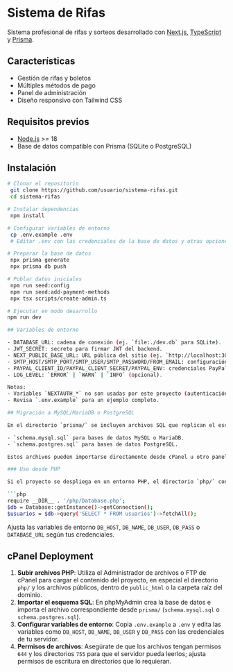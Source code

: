 # Sistema de Rifas

Sistema profesional de rifas y sorteos desarrollado con [Next.js](https://nextjs.org/), [TypeScript](https://www.typescriptlang.org/) y [Prisma](https://www.prisma.io/).

## Características

- Gestión de rifas y boletos
- Múltiples métodos de pago
- Panel de administración
- Diseño responsivo con Tailwind CSS

## Requisitos previos

- [Node.js](https://nodejs.org/) >= 18
- Base de datos compatible con Prisma (SQLite o PostgreSQL)

## Instalación

```bash
# Clonar el repositorio
 git clone https://github.com/usuario/sistema-rifas.git
 cd sistema-rifas

# Instalar dependencias
 npm install

# Configurar variables de entorno
 cp .env.example .env
 # Editar .env con las credenciales de la base de datos y otras opciones

# Preparar la base de datos
 npx prisma generate
 npx prisma db push

# Poblar datos iniciales
 npm run seed:config
 npm run seed:add-payment-methods
 npx tsx scripts/create-admin.ts

# Ejecutar en modo desarrollo
npm run dev

## Variables de entorno

- DATABASE_URL: cadena de conexión (ej. `file:./dev.db` para SQLite).
- JWT_SECRET: secreto para firmar JWT del backend.
- NEXT_PUBLIC_BASE_URL: URL pública del sitio (ej. `http://localhost:3000`).
- SMTP_HOST/SMTP_PORT/SMTP_USER/SMTP_PASSWORD/FROM_EMAIL: configuración SMTP para enviar correos (opcional).
- PAYPAL_CLIENT_ID/PAYPAL_CLIENT_SECRET/PAYPAL_ENV: credenciales PayPal (opcional; `PAYPAL_ENV` = `sandbox` | `live`).
- LOG_LEVEL: `ERROR` | `WARN` | `INFO` (opcional).

Notas:
- Variables `NEXTAUTH_*` no son usadas por este proyecto (autenticación JWT propia).
- Revisa `.env.example` para un ejemplo completo.

## Migración a MySQL/MariaDB o PostgreSQL

En el directorio `prisma/` se incluyen archivos SQL que replican el esquema definido en `schema.prisma`:

- `schema.mysql.sql` para bases de datos MySQL o MariaDB.
- `schema.postgres.sql` para bases de datos PostgreSQL.

Estos archivos pueden importarse directamente desde cPanel u otro panel de control para preparar la base de datos sin necesidad de Prisma.

### Uso desde PHP

Si el proyecto se despliega en un entorno PHP, el directorio `php/` contiene un pequeño envoltorio basado en PDO que expone una conexión similar a `src/lib/prisma.ts`:

```php
require __DIR__ . '/php/Database.php';
$db = Database::getInstance()->getConnection();
$usuarios = $db->query('SELECT * FROM usuarios')->fetchAll();
```

Ajusta las variables de entorno `DB_HOST`, `DB_NAME`, `DB_USER`, `DB_PASS` o `DATABASE_URL` según tus credenciales.

## cPanel Deployment

1. **Subir archivos PHP**: Utiliza el Administrador de archivos o FTP de cPanel para cargar el contenido del proyecto, en especial el directorio `php/` y los archivos públicos, dentro de `public_html` o la carpeta raíz del dominio.
2. **Importar el esquema SQL**: En phpMyAdmin crea la base de datos e importa el archivo correspondiente desde `prisma/` (`schema.mysql.sql` o `schema.postgres.sql`).
3. **Configurar variables de entorno**: Copia `.env.example` a `.env` y edita las variables como `DB_HOST`, `DB_NAME`, `DB_USER` y `DB_PASS` con las credenciales de tu servidor.
4. **Permisos de archivos**: Asegúrate de que los archivos tengan permisos `644` y los directorios `755` para que el servidor pueda leerlos; ajusta permisos de escritura en directorios que lo requieran.
